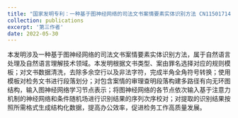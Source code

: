 ```yaml
---
title: "国家发明专利：一种基于图神经网络的司法文书案情要素实体识别方法 CN115017144 A"
collection: publications
excerpt: '第三作者'
date: 2022-05-30
---
```


本发明涉及一种基于图神经网络的司法文书案情要素实体识别方法，属于自然语言处理及自然语言理解技术领域。本发明根据文书类型、案由罪名选择对应的规则模板；对文书数据清洗，去除多余空行以及非法字符，完成半角全角符号转换；使用模板对检务文书进行段落划分；对包含案情的审理查明段落构建多路径有向无环图结构，输入图神经网络学习节点表示；将图神经网络的各节点依次输入基于注意力机制的神经网络和条件随机场进行识别结果的序列次序校对；对提取的识别结果按照所需格式生成结构化数据，提高办公效率，促进检务工作高质量发展。
